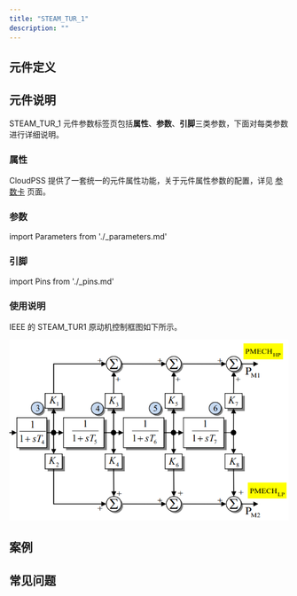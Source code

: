 ```yaml
---
title: "STEAM_TUR_1"
description: ""
---
```


## 元件定义

## 元件说明

STEAM\_TUR\_1 元件参数标签页包括**属性**、**参数**、**引脚**三类参数，下面对每类参数进行详细说明。

### 属性

CloudPSS 提供了一套统一的元件属性功能，关于元件属性参数的配置，详见 [参数卡](docs/documents/software/10-xstudio/20-simstudio/40-workbench/20-function-zone/30-design-tab/30-param-panel/index.md) 页面。

### 参数

import Parameters from './_parameters.md'

<Parameters/>

### 引脚

import Pins from './_pins.md'

<Pins/>

### 使用说明
IEEE 的 STEAM_TUR1 原动机控制框图如下所示。

![等效图](./STEAM_TUR1.png)

## 案例

## 常见问题

